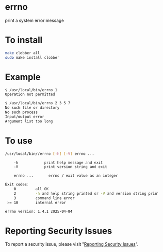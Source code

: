# errno

print a system error message


# To install

```sh
make clobber all
sudo make install clobber
```


# Example

```sh
$ /usr/local/bin/errno 1
Operation not permitted

$ /usr/local/bin/errno 2 3 5 7
No such file or directory
No such process
Input/output error
Argument list too long
```


# To use

```sh
/usr/local/bin//errno [-h] [-V] errno ...

    -h            print help message and exit
    -V            print version string and exit

    errno ...       errno / exit value as an integer

Exit codes:
    0         all OK
    2         -h and help string printed or -V and version string printed
    3         command line error
 >= 10        internal error

errno version: 1.4.1 2025-04-04
```


# Reporting Security Issues

To report a security issue, please visit "[Reporting Security Issues](https://github.com/lcn2/XXX/security/policy)".

